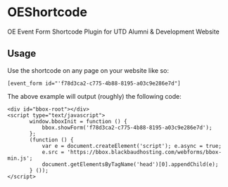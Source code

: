 # OEShortcode
OE Event Form Shortcode Plugin for UTD Alumni &amp; Development Website

## Usage

Use the shortcode on any page on your website like so:

    [event_form id="'f78d3ca2-c775-4b88-8195-a03c9e286e7d"]

The above example will output (roughly) the following code:

    <div id="bbox-root"></div>
    <script type="text/javascript">
           window.bboxInit = function () {
               bbox.showForm('f78d3ca2-c775-4b88-8195-a03c9e286e7d');
           };
           (function () {
               var e = document.createElement('script'); e.async = true;
               e.src = 'https://bbox.blackbaudhosting.com/webforms/bbox-min.js';
               document.getElementsByTagName('head')[0].appendChild(e);
           } ());
    </script>
